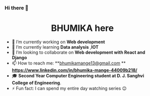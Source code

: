 ### Hi there 👋
   <center><h1>BHUMIKA here</h1></center>


 - 🔭 I’m currently working on **Web development** 
 - 🌱 I’m currently learning **Data analysis** ,**IOT**
 - 👯 I’m looking to collaborate on **Web development with React and Django** 
 - 📫 How to reach me: **bhumikamange13@gmail.com ** **https://www.linkedin.com/in/bhumika-mange-44009b218/**
 - 🎓 **Second Year Computer Engineering student at D. J. Sanghvi College of Engineering**.
 - ⚡ Fun fact: I can spend my entire day watching series 😉

